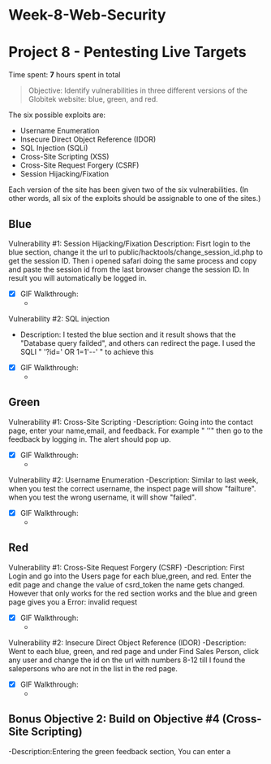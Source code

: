 # Week-8-Web-Security

# Project 8 - Pentesting Live Targets

Time spent: **7** hours spent in total

> Objective: Identify vulnerabilities in three different versions of the Globitek website: blue, green, and red.

The six possible exploits are:
* Username Enumeration
* Insecure Direct Object Reference (IDOR)
* SQL Injection (SQLi)
* Cross-Site Scripting (XSS)
* Cross-Site Request Forgery (CSRF)
* Session Hijacking/Fixation

Each version of the site has been given two of the six vulnerabilities. (In other words, all six of the exploits should be assignable to one of the sites.)

## Blue

Vulnerability #1:  Session Hijacking/Fixation
Description: Fisrt login to the blue section, change it the url to public/hacktools/change_session_id.php to get the session ID. Then i opened safari doing the same process and copy and paste the session id from the last browser change the session ID. In result you will automatically be logged in.
- [x] GIF Walkthrough: 
     - <img src='BlueSessionHijackingFixation.gif' title='XSS' width='' alt='' />




Vulnerability #2: SQL injection
- Description: I tested the blue section and it result shows that the "Database query failded", and others can redirect the page.  I used the SQLI " '?id=' OR 1=1'--' " to achieve this
- [x] GIF Walkthrough: 
     - <img src='Blue SQL Injection.gif' title='XSS' width='' alt='' />


## Green

Vulnerability #1: Cross-Site Scripting
-Description: Going into the contact page, enter your name,email, and feedback. For example " '<script>alert('Omar found the XSS!')</script>'" then go to the feedback by logging in. The alert should pop up.
- [x] GIF Walkthrough: 
     - <img src='Green Cross Site Scriptiting.gif' title='XSS' width='' alt='' />


Vulnerability #2: Username Enumeration
-Description: Similar to last week, when you test the correct username, the inspect page will show "failture". when you test the wrong username, it will show "failed".
- [x] GIF Walkthrough: 
     - <img src='Grenn User Enumeration.gif' title='XSS' width='' alt='' />


## Red

Vulnerability #1: Cross-Site Request Forgery (CSRF)
-Description: First Login and go into the Users page for each blue,green, and red. Enter the edit page and change the value of csrd_token the name gets changed. However that only works for the red section works and the blue and green page gives you a Error: invalid request
- [x] GIF Walkthrough: 
     - <img src='Red CSRSF.gif' title='XSS' width='' alt='' />


Vulnerability #2: Insecure Direct Object Reference (IDOR)
-Description: Went to each blue, green, and red page and under Find Sales Person, click any user and change the id on the url with numbers 8-12 till I found the salepersons who are not in the list in the red page.
- [x] GIF Walkthrough: 
     - <img src='Red IDOR.gif' title='XSS' width='' alt='' />


## Bonus Objective 2: Build on Objective #4 (Cross-Site Scripting)
-Description:Entering the green feedback section, You can enter a <script>document.location="https://www.facebook.com"</script> and when you go back to the feedback page, it will should direct you to facebook page.
- [x] GIF Walkthrough: 
     - <img src='Bonus Objective 2.gif' title='XSS' width='' alt='' />


## Notes

Describe any challenges encountered while doing the work
